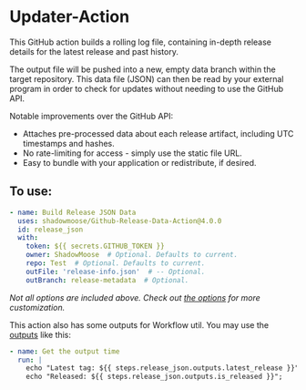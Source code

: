 # Updater-Action

This GitHub action builds a rolling log file, containing in-depth release details for the latest release and past history.

The output file will be pushed into a new, empty data branch within the target repository.
This data file (JSON) can then be read by your external program in order to check for updates without needing to use the GitHub API.

Notable improvements over the GitHub API:
+ Attaches pre-processed data about each release artifact, including UTC timestamps and hashes.
+ No rate-limiting for access - simply use the static file URL.
+ Easy to bundle with your application or redistribute, if desired.


## To use:
```yml
- name: Build Release JSON Data
  uses: shadowmoose/Github-Release-Data-Action@4.0.0
  id: release_json
  with:
    token: ${{ secrets.GITHUB_TOKEN }}
    owner: ShadowMoose  # Optional. Defaults to current.
    repo: Test  # Optional. Defaults to current.
    outFile: 'release-info.json'  # -- Optional.
    outBranch: release-metadata  # Optional.
```

*Not all options are included above. Check out [the options](./action.yml) for more customization.*


This action also has some outputs for Workflow util. You may use the [outputs](./action.yml) like this:

```yml
- name: Get the output time
  run: |
    echo "Latest tag: ${{ steps.release_json.outputs.latest_release }}";
    echo "Released: ${{ steps.release_json.outputs.is_released }}";
```
